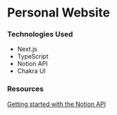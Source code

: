 # Personal Website

### Technologies Used

- Next.js
- TypeScript
- Notion API
- Chakra UI

### Resources

[Getting started with the Notion API](https://samuelkraft.com/blog/building-a-notion-blog-with-public-api)

